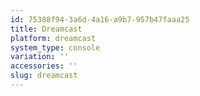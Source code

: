 ```yaml
---
id: 75388f94-3a6d-4a16-a9b7-957b47faaa25
title: Dreamcast
platform: dreamcast
system_type: console
variation: ''
accessories: ''
slug: dreamcast
---
```

